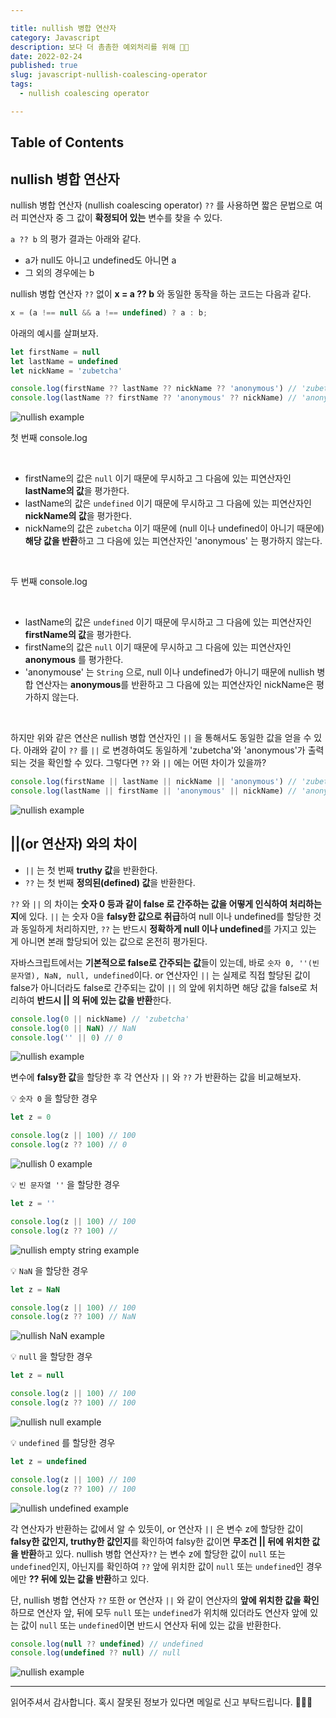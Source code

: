 ```yaml
---

title: nullish 병합 연산자
category: Javascript
description: 보다 더 촘촘한 예외처리를 위해 ✊🏻
date: 2022-02-24
published: true
slug: javascript-nullish-coalescing-operator
tags:
  - nullish coalescing operator

---
```


## Table of Contents

## nullish 병합 연산자

nullish 병합 연산자 (nullish coalescing operator) `??` 를 사용하면 짧은 문법으로 여러 피연산자 중 그 값이 **확정되어 있는** 변수를 찾을 수 있다.

`a ?? b` 의 평가 결과는 아래와 같다.

- a가 null도 아니고 undefined도 아니면 a
- 그 외의 경우에는 b

nullish 병합 연산자 `??` 없이 **x = a ?? b** 와 동일한 동작을 하는 코드는 다음과 같다.

```jsx
x = (a !== null && a !== undefined) ? a : b;
```

아래의 예시를 살펴보자.

```jsx
let firstName = null
let lastName = undefined
let nickName = 'zubetcha'

console.log(firstName ?? lastName ?? nickName ?? 'anonymous') // 'zubetcha'
console.log(lastName ?? firstName ?? 'anonymous' ?? nickName) // 'anonymous'
```

![nullish example](https://img1.daumcdn.net/thumb/R1280x0/?scode=mtistory2&fname=https%3A%2F%2Fblog.kakaocdn.net%2Fdn%2Fljb5R%2Fbtruex9FIQ5%2FkWFq5AOGBsUHUpg09MHoOK%2Fimg.png)

첫 번째 console.log

<br/>

- firstName의 값은 `null` 이기 때문에 무시하고 그 다음에 있는 피연산자인 **lastName의 값**을 평가한다.
- lastName의 값은 `undefined` 이기 때문에 무시하고 그 다음에 있는 피연산자인 **nickName의 값**을 평가한다.
- nickName의 값은 `zubetcha` 이기 때문에 (null 이나 undefined이 아니기 때문에) **해당 값을 반환**하고 그 다음에 있는 피연산자인 'anonymous' 는 평가하지 않는다.

<br/>

두 번째 console.log

<br/>

- lastName의 값은 `undefined` 이기 때문에 무시하고 그 다음에 있는 피연산자인 **firstName의 값**을 평가한다.
- firstName의 값은 `null` 이기 때문에 무시하고 그 다음에 있는 피연산자인 **anonymous** 를 평가한다.
- 'anonymouse' 는 `String` 으로, null 이나 undefined가 아니기 때문에 nullish 병합 연산자는 **anonymous**를 반환하고 그 다음에 있는 피연산자인 nickName은 평가하지 않는다.

<br/>

하지만 위와 같은 연산은 nullish 병합 연산자인 `||` 을 통해서도 동일한 값을 얻을 수 있다. 아래와 같이 `??` 를 `||` 로 변경하여도 동일하게 'zubetcha'와 'anonymous'가 출력되는 것을 확인할 수 있다. 그렇다면 `??` 와 `||` 에는 어떤 차이가 있을까?

```jsx
console.log(firstName || lastName || nickName || 'anonymous') // 'zubetcha'
console.log(lastName || firstName || 'anonymous' || nickName) // 'anonymous'
```

![nullish example](https://img1.daumcdn.net/thumb/R1280x0/?scode=mtistory2&fname=https%3A%2F%2Fblog.kakaocdn.net%2Fdn%2FnStcO%2Fbtruk4yWxbX%2FNJx61STODWjPsQGncqztn0%2Fimg.png)

## ||(or 연산자) 와의 차이

- `||` 는 첫 번째 **truthy 값**을 반환한다.
- `??` 는 첫 번째 **정의된(defined) 값**을 반환한다.

`??` 와 `||` 의 차이는 **숫자 0 등과 같이 false 로 간주하는 값을 어떻게 인식하여 처리하는지**에 있다. `||` 는 숫자 0을 **falsy한 값으로 취급**하여 null 이나 undefined를 할당한 것과 동일하게 처리하지만, `??` 는 반드시 **정확하게 null 이나 undefined**를 가지고 있는 게 아니면 본래 할당되어 있는 값으로 온전히 평가된다.

자바스크립트에서는 **기본적으로 false로 간주되는 값**들이 있는데, 바로 `숫자 0, ''(빈 문자열), NaN, null, undefined`이다. or 연산자인 `||` 는 실제로 직접 할당된 값이 false가 아니더라도 false로 간주되는 값이 `||` 의 앞에 위치하면 해당 값을 false로 처리하여 **반드시 || 의 뒤에 있는 값을 반환**한다.

```javascript
console.log(0 || nickName) // 'zubetcha'
console.log(0 || NaN) // NaN
console.log('' || 0) // 0
```

![nullish example](https://img1.daumcdn.net/thumb/R1280x0/?scode=mtistory2&fname=https%3A%2F%2Fblog.kakaocdn.net%2Fdn%2FuOHfG%2FbtruefvbROU%2FkyYwhL20JyDd4Xmqa5qDOK%2Fimg.png)

변수에 **falsy한 값**을 할당한 후 각 연산자 `||` 와 `??` 가 반환하는 값을 비교해보자.

💡 `숫자 0` 을 할당한 경우

```jsx
let z = 0

console.log(z || 100) // 100
console.log(z ?? 100) // 0
```

![nullish 0 example](https://img1.daumcdn.net/thumb/R1280x0/?scode=mtistory2&fname=https%3A%2F%2Fblog.kakaocdn.net%2Fdn%2F3Bvd8%2Fbtruh7pyZjx%2FVhmCZxa6gS5tn2OH7YfMJk%2Fimg.png)

💡 `빈 문자열 ''` 을 할당한 경우

```jsx
let z = ''

console.log(z || 100) // 100
console.log(z ?? 100) //
```

![nullish empty string example](https://img1.daumcdn.net/thumb/R1280x0/?scode=mtistory2&fname=https%3A%2F%2Fblog.kakaocdn.net%2Fdn%2FciLPHe%2Fbtruc57uLM5%2FoqmSWo6W93bE9Y1oq8R4MK%2Fimg.png)

💡 `NaN` 을 할당한 경우

```jsx
let z = NaN

console.log(z || 100) // 100
console.log(z ?? 100) // NaN
```

![nullish NaN example](https://img1.daumcdn.net/thumb/R1280x0/?scode=mtistory2&fname=https%3A%2F%2Fblog.kakaocdn.net%2Fdn%2FbbnD7T%2FbtrueeC2zIt%2FTkxXKORUG0n183akEBUc3k%2Fimg.png)

💡 `null` 을 할당한 경우

```jsx
let z = null

console.log(z || 100) // 100
console.log(z ?? 100) // 100
```

![nullish null example](https://img1.daumcdn.net/thumb/R1280x0/?scode=mtistory2&fname=https%3A%2F%2Fblog.kakaocdn.net%2Fdn%2FyuEFD%2Fbtruk4eFs6J%2FcYw60Hb4YH7x04RUAfpdHK%2Fimg.png)

💡 `undefined` 를 할당한 경우

```jsx
let z = undefined

console.log(z || 100) // 100
console.log(z ?? 100) // 100
```

![nullish undefined example](https://img1.daumcdn.net/thumb/R1280x0/?scode=mtistory2&fname=https%3A%2F%2Fblog.kakaocdn.net%2Fdn%2Fb6lAsJ%2Fbtruk308X3b%2F8FAus2mnK5HeGxguKeFO01%2Fimg.png)

각 연산자가 반환하는 값에서 알 수 있듯이, or 연산자 `||` 은 변수 z에 할당한 값이 **falsy한 값인지, truthy한 값인지**를 확인하여 falsy한 값이면 **무조건 || 뒤에 위치한 값을 반환**하고 있다. nullish 병합 연산자`??` 는 변수 z에 할당한 값이 `null` 또는 `undefined`인지, 아닌지를 확인하여 `??` 앞에 위치한 값이 `null` 또는 `undefined`인 경우에만 **?? 뒤에 있는 값을 반환**하고 있다.

단, nullish 병합 연산자 `??` 또한 or 연산자 `||` 와 같이 연산자의 **앞에 위치한 값을 확인**하므로 연산자 앞, 뒤에 모두 `null` 또는 `undefined`가 위치해 있더라도 연산자 앞에 있는 값이 `null` 또는 `undefined`이면 반드시 연산자 뒤에 있는 값을 반환한다.

```jsx
console.log(null ?? undefined) // undefined
console.log(undefined ?? null) // null
```

![nullish example](https://img1.daumcdn.net/thumb/R1280x0/?scode=mtistory2&fname=https%3A%2F%2Fblog.kakaocdn.net%2Fdn%2FbzkyvJ%2FbtrunOWIwXh%2F5CZq1AnuxkI33uShJioUMK%2Fimg.png)

---

읽어주셔서 감사합니다. 혹시 잘못된 정보가 있다면 메일로 신고 부탁드립니다. 🙇🏻‍♀️
